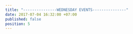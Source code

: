 ```yaml
---
title: "---------------WEDNESDAY EVENTS---------------"
date: 2017-07-04 16:32:00 +07:00
published: false
position: 5
---
```


